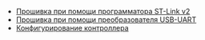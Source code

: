 * [Прошивка при помощи программатора ST-Link v2](https://github.com/FreeJoy-Team/FreeJoyConfigurator/wiki/Прошивка-при-помощи-программатора-ST-Link-v2)
* [Прошивка при помощи преобразователя USB-UART](https://github.com/FreeJoy-Team/FreeJoyConfigurator/wiki/Прошивка-при-помощи-преобразователя-USB-UART)
* [Конфигурирование контроллера](https://github.com/FreeJoy-Team/FreeJoyConfigurator/wiki/Конфигурирование-контроллера)